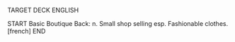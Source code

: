 TARGET DECK
ENGLISH

START
Basic
Boutique
Back: n. Small shop selling esp. Fashionable clothes. [french]
END
